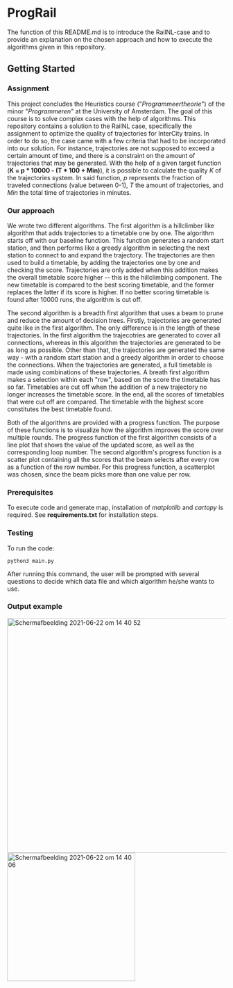 # ProgRail
The function of this README.md is to introduce the RailNL-case and to provide an explanation on the chosen approach and how to execute the algorithms given in this repository.

## Getting Started
### Assignment
This project concludes the Heuristics course ("*Programmeertheorie*") of the minor "*Programmeren*" at the University of Amsterdam. 
The goal of this course is to solve complex cases with the help of algorithms. This repository contains a solution to the RailNL case, specifically the assignment to optimize the quality of trajectories for InterCity trains. In order to do so, the case came with a few criteria that had to be incorporated into our solution. For instance, trajectories are not supposed to exceed a certain amount of time, and there is a constraint on the amount of trajectories that may be generated. With the help of a given target function (**K = p * 10000 - (T * 100 + Min)**), it is possible to calculate the quality *K* of the trajectories system. In said function, *p* represents the fraction of traveled connections (value between 0-1), *T* the amount of trajectories, and *Min* the total time of trajectories in minutes.

### Our approach
We wrote two different algorithms. The first algorithm is a hillclimber like algorithm that adds trajectories to a timetable one by one. The algorithm starts off with our baseline function. This function generates a random start station, and then performs like a greedy algorithm in selecting the next station to connect to and expand the trajectory. The trajectories are then used to build a timetable, by adding the trajectories one by one and checking the score. Trajectories are only added when this addition makes the overall timetable score higher -- this is the hillclimbing component. The new timetable is compared to the best scoring timetable, and the former replaces the latter if its score is higher. If no better scoring timetable is found after 10000 runs, the algorithm is cut off. 

The second algorithm is a breadth first algorithm that uses a beam to prune and reduce the amount of decision trees. Firstly, trajectories are generated quite like in the first algorithm. The only difference is in the length of these trajectories. In the first algorithm the trajecotries are generated to cover all connections, whereas in this algorithm the trajectories are generated to be as long as possible. Other than that, the trajectories are generated the same way - with a random start station and a greedy algorithm in order to choose the connections. When the trajectories are generated, a full timetable is made using combinations of these trajectories. A breath first algorithm makes a selection within each "row", based on the score the timetable has so far. Timetables are cut off when the addition of a new trajectory no longer increases the timetable score. In the end, all the scores of timetables that were cut off are compared. The timetable with the highest score constitutes the best timetable found.

Both of the algorithms are provided with a progress function. The purpose of these functions is to visualize how the algorithm improves the score over multiple rounds. The progress function of the first algorithm consists of a line plot that shows the value of the updated score, as well as the corresponding loop number. The second algorithm's progress function is a scatter plot containing all the scores that the beam selects after every row as a function of the row number. For this progress function, a scatterplot was chosen, since the beam picks more than one value per row.

### Prerequisites
To execute code and generate map, installation of *matplotlib* and *cartopy* is required. See **requirements.txt** for installation steps.

### Testing
To run the code:

    python3 main.py 

After running this command, the user will be prompted with several questions to decide which data file and which algorithm he/she wants to use. 

### Output example
<img width="540" alt="Schermafbeelding 2021-06-22 om 14 40 52" src="https://user-images.githubusercontent.com/78795631/122926295-fdea1200-d367-11eb-90db-fa915182be22.png">
<img width="295" alt="Schermafbeelding 2021-06-22 om 14 40 06" src="https://user-images.githubusercontent.com/78795631/122926309-02162f80-d368-11eb-9b10-e66a97f99c24.png">
